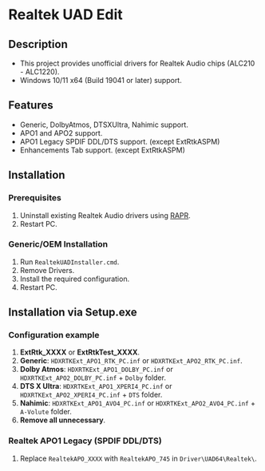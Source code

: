# Realtek UAD Edit
## Description
- This project provides unofficial drivers for Realtek Audio chips (ALC210 - ALC1220).
- Windows 10/11 x64 (Build 19041 or later) support.
## Features
- Generic, DolbyAtmos, DTSXUltra, Nahimic support.
- APO1 and APO2 support.
- APO1 Legacy SPDIF DDL/DTS support. (except ExtRtkASPM)
- Enhancements Tab support. (except ExtRtkASPM)
## Installation
### Prerequisites
1. Uninstall existing Realtek Audio drivers using [RAPR][DriverStoreExplorer].
2. Restart PC.
### Generic/OEM Installation
1. Run `RealtekUADInstaller.cmd`.
2. Remove Drivers.
3. Install the required configuration.
4. Restart PC.
## Installation via Setup.exe
### Configuration example
1. **ExtRtk_XXXX** or **ExtRtkTest_XXXX**.
2. **Generic**: `HDXRTKExt_APO1_RTK_PC.inf` or `HDXRTKExt_APO2_RTK_PC.inf`.
3. **Dolby Atmos**: `HDXRTKExt_APO1_DOLBY_PC.inf` or `HDXRTKExt_APO2_DOLBY_PC.inf` + `Dolby` folder.
4. **DTS X Ultra**: `HDXRTKExt_APO1_XPERI4_PC.inf` or `HDXRTKExt_APO2_XPERI4_PC.inf` + `DTS` folder.
5. **Nahimic**: `HDXRTKExt_APO1_AVO4_PC.inf` or `HDXRTKExt_APO2_AVO4_PC.inf` + `A-Volute` folder.
6. **Remove all unnecessary**.
### Realtek APO1 Legacy (SPDIF DDL/DTS)
1. Replace `RealtekAPO_XXXX` with `RealtekAPO_745` in `Driver\UAD64\Realtek\`.

[DriverStoreExplorer]: https://github.com/lostindark/DriverStoreExplorer
